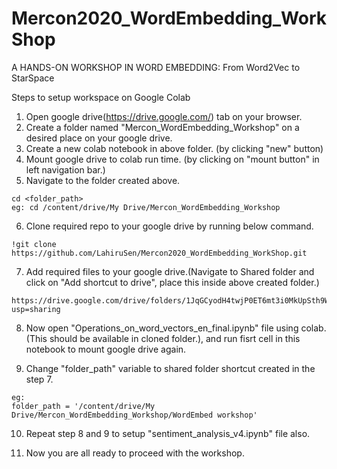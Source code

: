 # Mercon2020_WordEmbedding_WorkShop
A HANDS-ON WORKSHOP IN WORD EMBEDDING: From Word2Vec to StarSpace


Steps to setup workspace on Google Colab

1. Open google drive(https://drive.google.com/) tab on your browser. 
2. Create a folder named "Mercon_WordEmbedding_Workshop" on a desired place on your google drive. 
3. Create a new colab notebook in above folder. (by clicking "new" button)
4. Mount google drive to colab run time. (by clicking on "mount button" in left navigation bar.)
5. Navigate to the folder created above. 
```
cd <folder_path>
eg: cd /content/drive/My Drive/Mercon_WordEmbedding_Workshop
```
6. Clone required repo to your google drive by running below command.
```
!git clone https://github.com/LahiruSen/Mercon2020_WordEmbedding_WorkShop.git
```
7. Add required files to your google drive.(Navigate to Shared folder and click on "Add shortcut to drive", place this inside above created folder.)
  ```
  https://drive.google.com/drive/folders/1JqGCyodH4twjP0ET6mt3i0MkUpSth9Wo?usp=sharing
  ```
8. Now open "Operations_on_word_vectors_en_final.ipynb" file using colab. (This should be available in cloned folder.), and run fisrt cell in this notebook to mount google drive again. 

9. Change "folder_path" variable to shared folder shortcut created in the step 7. 
```
eg: 
folder_path = '/content/drive/My Drive/Mercon_WordEmbedding_Workshop/WordEmbed workshop'
```
10. Repeat step 8 and 9 to setup "sentiment_analysis_v4.ipynb" file also. 

11. Now you are all ready to proceed with the workshop. 
